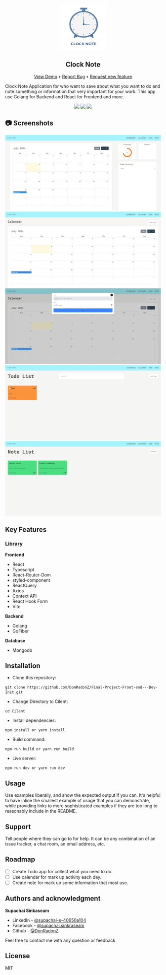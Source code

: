 
<div align="center">
    <img src="./Image/Logo/Clock_Note.png" alt="drawing" width="150"/><h2>Clock Note</h2>
</div>

<div align="center">

<a href="clock-note-mqyzmwkqq-supachai-sinkaseams-projects.vercel.app">View Demo</a>
•
<a href="https://github.com/DonRadonZ/E-commerce-Dashboard/issues">Report Bug</a>
•
<a href="https://github.com/DonRadonZ/E-commerce-Dashboard/pulls">Request new feature</a>

</div>


Clock Note Application for who want to save about what you want to do and note something or information that very important for your work. This app use Golang for Backend and React for Frontend and more.

<div align="center">
<img src="https://img.shields.io/badge/Status-InComplete-success%253Fstyle%253Dflat?style=flat&color=orange
"/>
<a href="https://www.facebook.com/supachai.sinkraseam/"><img src="https://img.shields.io/badge/Supachai-1877F2?style=for-the-badge&logo=facebook&logoColor=white"/></a>
<a href="https://www.linkedin.com/in/supachai-s-40650a104/"><img src="https://img.shields.io/badge/Supachai_Sinkaseam-0077B5?style=for-the-badge&logo=linkedin&logoColor=white"/></a>
</div>

## 📷 Screenshots

<img src="./Image/Screenshot/home.png"/>
<img src="./Image/Screenshot/calendar.png"/>
<img src="./Image/Screenshot/calendar_add_data.png"/>
<img src="./Image/Screenshot/todo.png"/>
<img src="./Image/Screenshot/Note.png"/>


## Key Features


### Library

**Frontend**

* React
* Typescript
* React-Router-Dom
* styled-component
* ReactQuery
* Axios
* Context API
* React Hook Form
* Vite

**Backend**

* Golang
* GoFiber

**Database**
* Mongodb


## Installation
* Clone this repository:

```
git clone https://github.com/DonRadonZ/Final-Project-Front-end---Dev-Init.git
```

* Change Directory to Cilent:

```
cd Cilent
```

* Install dependencies:

```
npm install or yarn install
```

* Build command:

```
npm run build or yarn run build
```

* Live server:

```
npm run dev or yarn run dev
```

## Usage
Use examples liberally, and show the expected output if you can. It's helpful to have inline the smallest example of usage that you can demonstrate, while providing links to more sophisticated examples if they are too long to reasonably include in the README.

## Support
Tell people where they can go to for help. It can be any combination of an issue tracker, a chat room, an email address, etc.

## Roadmap
- [ ] Create Todo app for collect what you need to do.
- [ ] Use calendar for mark up activity each day.
- [ ] Create note for mark up some information that most use.

<!-- ## Contributing
State if you are open to contributions and what your requirements are for accepting them.

For people who want to make changes to your project, it's helpful to have some documentation on how to get started. Perhaps there is a script that they should run or some environment variables that they need to set. Make these steps explicit. These instructions could also be useful to your future self.

You can also document commands to lint the code or run tests. These steps help to ensure high code quality and reduce the likelihood that the changes inadvertently break something. Having instructions for running tests is especially helpful if it requires external setup, such as starting a Selenium server for testing in a browser. -->

## Authors and acknowledgment
 **Supachai Sinkaseam**

* LinkedIn - [@supachai-s-40650a104](https://www.linkedin.com/in/supachai-s-40650a104/)
* Facebook - [@supachai.sinkraseam](https://www.facebook.com/supachai.sinkraseam)
* Github - [@DonRadonZ](https://github.com/DonRadonZ)

Feel free to contact me with any question or feedback

## License
MIT

